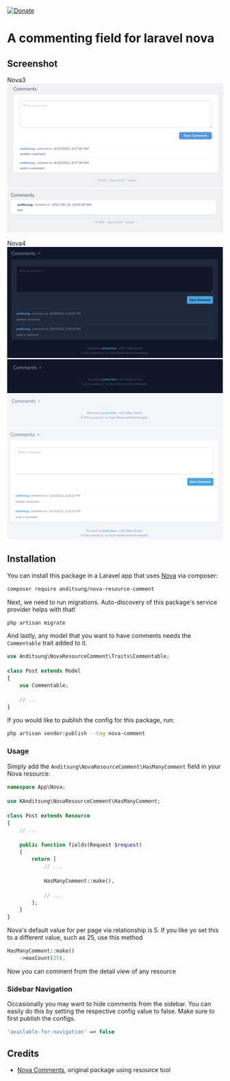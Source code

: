 [![Donate](https://img.shields.io/badge/Donate-PayPal-green.svg)](https://www.paypal.com/cgi-bin/webscr?cmd=_s-xclick&hosted_button_id=KUFF55R5MNSMA)

# A commenting field for laravel nova

## Screenshot
Nova3
![screenshot 1](https://github.com/anditsung/nova-resource-comment/raw/main/screenshots/Screen%20Shot%202022-06-23%20at%2009.27.56.png)
![screenshot 2](https://github.com/anditsung/nova-resource-comment/raw/main/screenshots/Screen%20Shot%202022-06-23%20at%2010.43.48.png)

Nova4
![screenshot 1](https://github.com/anditsung/nova-resource-comment/raw/main/screenshots/Screen%20Shot%202022-06-23%20at%2014.26.32.png)
![screenshot 2](https://github.com/anditsung/nova-resource-comment/raw/main/screenshots/Screen%20Shot%202022-06-23%20at%2014.26.40.png)
![screenshot 3](https://github.com/anditsung/nova-resource-comment/raw/main/screenshots/Screen%20Shot%202022-06-23%20at%2014.26.46.png)
![screenshot 4](https://github.com/anditsung/nova-resource-comment/raw/main/screenshots/Screen%20Shot%202022-06-23%20at%2014.26.59.png)

## Installation

You can install this package in a Laravel app that uses [Nova](https://nova.laravel.com) via composer:

```bash
composer require anditsung/nova-resource-comment
```

Next, we need to run migrations. Auto-discovery of this package's service provider helps with that!

```bash
php artisan migrate
```

And lastly, any model that you want to have comments needs the `Commentable` trait added to it.

```php
use Anditsung\NovaResourceComment\Traits\Commentable;

class Post extends Model
{
    use Commentable;
    
    // ...
}
```

If you would like to publish the config for this package, run:

```bash
php artisan vendor:publish --tag nova-comment
```

### Usage

Simply add the `Anditsung\NovaResourceComment\HasManyComment` field in your Nova resource:

```php
namespace App\Nova;

use KAnditsung\NovaResourceComment\HasManyComment;

class Post extends Resource
{
    // ...
    
    public function fields(Request $request)
    {
        return [
            // ...
            
            HasManyComment::make(),

            // ...
        ];
    }
}
```

Nova's default value for per page via relationship is 5. If you like yo set this to a different value, such as 25, use this method

```php
HasManyComment::make()
    ->maxCount(25),
```

Now you can comment from the detail view of any resource

### Sidebar Navigation

Occasionally you may want to hide comments from the sidebar. You can easily do this by setting the respective config value to false. Make sure to first publish the configs.

```php
'available-for-navigation' => false
```

## Credits

* [Nova Comments](https://github.com/kirschbaum-development/nova-comments), original package using resource tool
